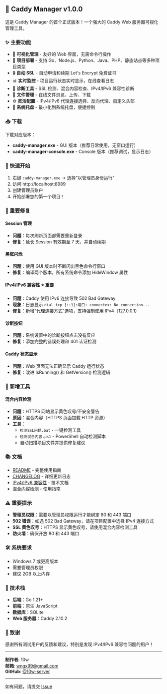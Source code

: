 ## 🎉 Caddy Manager v1.0.0

这是 Caddy Manager 的首个正式版本！一个强大的 Caddy Web 服务器可视化管理工具。

### ✨ 主要功能

- 🎯 **可视化管理** - 友好的 Web 界面，无需命令行操作
- 🚀 **项目部署** - 支持 Go、Node.js、Python、Java、PHP、静态站点等多种项目类型
- 🔒 **自动 SSL** - 自动申请和续期 Let's Encrypt 免费证书
- 📊 **实时监控** - 项目运行状态实时显示，在线查看日志
- 🔧 **诊断工具** - SSL 检测、混合内容检查、IPv4/IPv6 兼容性诊断
- 📁 **文件管理** - 在线文件浏览、上传、下载
- ⚙️ **灵活配置** - IPv4/IPv6 代理连接选择、反向代理、自定义头部
- 🎨 **系统托盘** - 最小化到系统托盘，便捷控制

### 📥 下载

下载对应版本：
- **caddy-manager.exe** - GUI 版本（推荐日常使用，无窗口运行）
- **caddy-manager-console.exe** - Console 版本（推荐调试，显示日志）

### 🚀 快速开始

1. 右键 `caddy-manager.exe` → 选择"以管理员身份运行"
2. 访问 http://localhost:8989
3. 创建管理员账户
4. 开始部署您的第一个项目！

### 🐛 重要修复

#### Session 管理
- **问题**：每次刷新页面都需要重新登录
- **修复**：延长 Session 有效期至 7 天，并自动续期

#### 黑框闪烁
- **问题**：使用 GUI 版本时不断闪出黑色命令行窗口
- **修复**：编译两个版本，所有系统命令添加 HideWindow 属性

#### IPv4/IPv6 兼容性 ⭐ 重要
- **问题**：Caddy 使用 IPv6 连接导致 502 Bad Gateway
- **现象**：日志显示 `dial tcp [::1]:端口: connectex: No connection...`
- **修复**：新增"代理连接方式"选项，支持强制使用 IPv4（127.0.0.1）

#### 诊断按钮
- **问题**：系统设置中的诊断按钮点击没有反应
- **修复**：添加完整的错误处理和 401 认证检测

#### Caddy 状态显示
- **问题**：Web 页面无法正确显示 Caddy 运行状态
- **修复**：改进 IsRunning() 和 GetVersion() 检测逻辑

### 🔧 新增工具

#### 混合内容检测
- **问题**：HTTPS 网站显示黄色叹号/不安全警告
- **原因**：混合内容（HTTPS 页面加载 HTTP 资源）
- **工具**：
  - `检测SSL问题.bat` - 一键检测工具
  - `检测混合内容.ps1` - PowerShell 自动检测脚本
  - 自动扫描项目文件并提供修复建议

### 📚 文档

- [README](https://github.com/ikki99/10w_caddysever/blob/main/README.md) - 完整使用指南
- [CHANGELOG](https://github.com/ikki99/10w_caddysever/blob/main/CHANGELOG.md) - 详细更新日志
- [IPv4/IPv6 兼容性](https://github.com/ikki99/10w_caddysever/blob/main/IPv4-IPv6兼容性问题.md) - 技术文档
- [混合内容检测](https://github.com/ikki99/10w_caddysever/blob/main/混合内容检测修复指南.md) - 使用指南

### ⚠️ 重要提示

- **管理员权限**：需要以管理员权限运行才能绑定 80 和 443 端口
- **502 错误**：如遇 502 Bad Gateway，请在项目配置中选择 IPv4 连接方式
- **SSL 黄色叹号**：HTTPS 显示黄色叹号，请使用混合内容检测工具
- **防火墙**：确保开放 80 和 443 端口

### 🛠️ 系统要求

- Windows 7 或更高版本
- 需要管理员权限
- 建议 2GB 以上内存

### 📝 技术栈

- **后端**：Go 1.21+
- **前端**：原生 JavaScript
- **数据库**：SQLite
- **Web 服务器**：Caddy 2.10.2

### 🙏 致谢

感谢所有测试用户的反馈和建议，特别是发现 IPv4/IPv6 兼容性问题的用户！

---

**制作者**: 10w  
**邮箱**: wngx99@gmail.com  
**GitHub**: [@10w-server](https://github.com/10w-server)

---

如有问题，请提交 [Issue](https://github.com/ikki99/10w_caddysever/issues)
